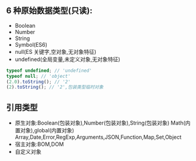 ## 6 种原始数据类型(只读):

- Boolean
- Number
- String
- Symbol(ES6)
- null(ES 关键字,空对象,无对象特征)
- undefined(全局变量,未定义对象,无对象特征)

```js
typeof undefined; // 'undefined'
typeof null; // 'object'
(2.0).toString(); // '2'
(2).toString(); // '2',包装类型临时对象
```

## 引用类型

- 原生对象:Boolean(包装对象),Number(包装对象),String(包装对象)
  Math(内置对象),global(内置对象)
  Array,Date,Error,RegExp,Arguments,JSON,Function,Map,Set,Object
- 宿主对象:BOM,DOM
- 自定义对象

